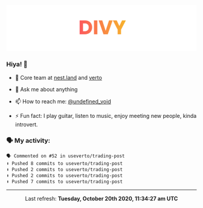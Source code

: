 
![](https://github.com/divy-work/divy-work/raw/master/assets/divy.png)

### Hiya! 👋

- 🔭 Core team at [nest.land](https://github.com/nestdotland/nest.land) and [verto](https://github.com/useverto/verto)

- 💬 Ask me about anything

- 📫 How to reach me: [@undefined_void](https://instagram.com/divy.exe)

- ⚡ Fun fact: I play guitar, listen to music, enjoy meeting new people, kinda introvert.

### 🗣 My activity:

```
🗣 Commented on #52 in useverto/trading-post
⬆️ Pushed 8 commits to useverto/trading-post
⬆️ Pushed 2 commits to useverto/trading-post
⬆️ Pushed 2 commits to useverto/trading-post
⬆️ Pushed 7 commits to useverto/trading-post
```

------------
<p align="center">Last refresh: <b>Tuesday, October 20th 2020, 11:34:27 am UTC</b></p>
